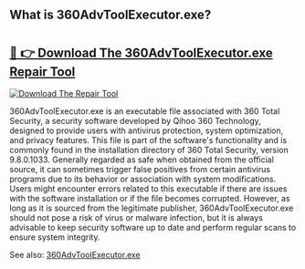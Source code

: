 ## What is 360AdvToolExecutor.exe? 

# <h2><a href="https://exedetect.com/download.php?360AdvToolExecutor.exe">🔗 👉 Download The 360AdvToolExecutor.exe Repair Tool</a></h2>

[![Download The Repair Tool](https://exedetect.com/download-button.jpg)](https://exedetect.com/download.php?360AdvToolExecutor.exe)

360AdvToolExecutor.exe is an executable file associated with 360 Total Security, a security software developed by Qihoo 360 Technology, designed to provide users with antivirus protection, system optimization, and privacy features. This file is part of the software's functionality and is commonly found in the installation directory of 360 Total Security, version 9.8.0.1033. Generally regarded as safe when obtained from the official source, it can sometimes trigger false positives from certain antivirus programs due to its behavior or association with system modifications. Users might encounter errors related to this executable if there are issues with the software installation or if the file becomes corrupted. However, as long as it is sourced from the legitimate publisher, 360AdvToolExecutor.exe should not pose a risk of virus or malware infection, but it is always advisable to keep security software up to date and perform regular scans to ensure system integrity.

See also: <a href="https://execheck.com/360AdvToolExecutorexe.php">360AdvToolExecutor.exe</a>